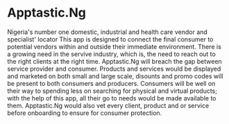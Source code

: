 # Apptastic.Ng
Nigeria's number one domestic, industrial and health care vendor and specialist' locator
This app is designed to connect the final consumer to potential vendors within and outside their immediate environment. 
There is a growing need in the servive industry, which is, the need to reach out to the right clients at the right time. Apptastic.Ng will breach the gap between service 
provider and consumer. Products and services would be displayed and marketed on both small and large scale, disounts and promo codes will be present to both consumers and producers.
Consumers will be well on their way to spending less on searching for physical and virtual products; with the help of this app, all their go to needs would be made available to them. Apptastic.Ng would also vet every client, product and or service
before onboarding to ensure for consumer protection.
